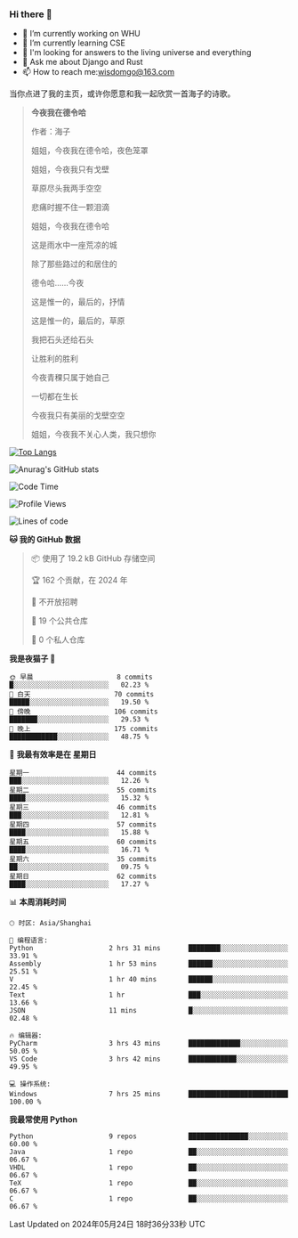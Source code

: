 ### Hi there 👋



- 🔭 I’m currently working on WHU
- 🌱 I’m currently learning CSE
- 🤔 I'm looking for answers to the living universe and everything
- 💬 Ask me about Django and Rust
- 📫 How to reach me:wisdomgo@163.com

当你点进了我的主页，或许你愿意和我一起欣赏一首海子的诗歌。

>**今夜我在德令哈**
>
>作者：海子
>
>姐姐，今夜我在德令哈，夜色笼罩
>
>姐姐，今夜我只有戈壁
>
>草原尽头我两手空空
>
>悲痛时握不住一颗泪滴
>
>姐姐，今夜我在德令哈
>
>这是雨水中一座荒凉的城
>
>除了那些路过的和居住的
>
>德令哈......今夜
>
>这是惟一的，最后的，抒情
>
>这是惟一的，最后的，草原
>
>我把石头还给石头
>
>让胜利的胜利
>
>今夜青稞只属于她自己
>
>一切都在生长
>
>今夜我只有美丽的戈壁空空
>
>姐姐，今夜我不关心人类，我只想你



[![Top Langs](https://github-readme-stats.vercel.app/api/top-langs/?username=wisdomgo&theme=onedark)](https://github.com/anuraghazra/github-readme-stats)

![Anurag's GitHub stats](https://github-readme-stats.vercel.app/api?username=wisdomgo&hide=contribs,stars&theme=synthwave)

<!--START_SECTION:waka-->
![Code Time](http://img.shields.io/badge/Code%20Time-194%20hrs%2013%20mins-blue)

![Profile Views](http://img.shields.io/badge/%E4%B8%AA%E4%BA%BA%E8%B5%84%E6%96%99%E8%A7%82%E7%9C%8B%E6%AC%A1%E6%95%B0-9-blue)

![Lines of code](https://img.shields.io/badge/%E4%BB%8E%E3%80%8CHello%20World%E3%80%8D%E8%B5%B7%E6%88%91%E5%B7%B2%E7%BB%8F%E5%86%99%E4%BA%86-150.3%20thousand%20%E8%A1%8C%E4%BB%A3%E7%A0%81-blue)

**🐱 我的 GitHub 数据** 

> 📦  使用了 19.2 kB GitHub 存储空间 
 > 
> 🏆 162 个贡献，在 2024 年
 > 
> 🚫 不开放招聘
 > 
> 📜 19 个公共仓库 
 > 
> 🔑 0 个私人仓库 
 > 
**我是夜猫子 🦉** 

```text
🌞 早晨                     8 commits           █░░░░░░░░░░░░░░░░░░░░░░░░   02.23 % 
🌆 白天                     70 commits          █████░░░░░░░░░░░░░░░░░░░░   19.50 % 
🌃 傍晚                     106 commits         ███████░░░░░░░░░░░░░░░░░░   29.53 % 
🌙 晚上                     175 commits         ████████████░░░░░░░░░░░░░   48.75 % 
```
📅 **我最有效率是在 星期日** 

```text
星期一                      44 commits          ███░░░░░░░░░░░░░░░░░░░░░░   12.26 % 
星期二                      55 commits          ████░░░░░░░░░░░░░░░░░░░░░   15.32 % 
星期三                      46 commits          ███░░░░░░░░░░░░░░░░░░░░░░   12.81 % 
星期四                      57 commits          ████░░░░░░░░░░░░░░░░░░░░░   15.88 % 
星期五                      60 commits          ████░░░░░░░░░░░░░░░░░░░░░   16.71 % 
星期六                      35 commits          ██░░░░░░░░░░░░░░░░░░░░░░░   09.75 % 
星期日                      62 commits          ████░░░░░░░░░░░░░░░░░░░░░   17.27 % 
```


📊 **本周消耗时间** 

```text
🕑︎ 时区: Asia/Shanghai

💬 编程语言: 
Python                   2 hrs 31 mins       ████████░░░░░░░░░░░░░░░░░   33.91 % 
Assembly                 1 hr 53 mins        ██████░░░░░░░░░░░░░░░░░░░   25.51 % 
V                        1 hr 40 mins        ██████░░░░░░░░░░░░░░░░░░░   22.45 % 
Text                     1 hr                ███░░░░░░░░░░░░░░░░░░░░░░   13.66 % 
JSON                     11 mins             █░░░░░░░░░░░░░░░░░░░░░░░░   02.48 % 

🔥 编辑器: 
PyCharm                  3 hrs 43 mins       █████████████░░░░░░░░░░░░   50.05 % 
VS Code                  3 hrs 42 mins       ████████████░░░░░░░░░░░░░   49.95 % 

💻 操作系统: 
Windows                  7 hrs 25 mins       █████████████████████████   100.00 % 
```

**我最常使用 Python** 

```text
Python                   9 repos             ███████████████░░░░░░░░░░   60.00 % 
Java                     1 repo              ██░░░░░░░░░░░░░░░░░░░░░░░   06.67 % 
VHDL                     1 repo              ██░░░░░░░░░░░░░░░░░░░░░░░   06.67 % 
TeX                      1 repo              ██░░░░░░░░░░░░░░░░░░░░░░░   06.67 % 
C                        1 repo              ██░░░░░░░░░░░░░░░░░░░░░░░   06.67 % 
```




 Last Updated on 2024年05月24日 18时36分33秒 UTC
<!--END_SECTION:waka-->
